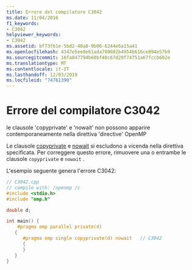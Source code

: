 ```yaml
---
title: Errore del compilatore C3042
ms.date: 11/04/2016
f1_keywords:
- C3042
helpviewer_keywords:
- C3042
ms.assetid: bf73f61e-5bd2-40a8-9b06-6244e6a15a41
ms.openlocfilehash: 4347e5ee0e61ada700082b4954b616ce894e57b9
ms.sourcegitcommit: 16fa847794b60bf40c67d20f74751a67fccb602e
ms.translationtype: MT
ms.contentlocale: it-IT
ms.lasthandoff: 12/03/2019
ms.locfileid: "74761390"
---
```

# <a name="compiler-error-c3042"></a>Errore del compilatore C3042

le clausole 'copyprivate' e 'nowait' non possono apparire contemporaneamente nella direttiva 'directive' OpenMP

Le clausole [copyprivate](../../parallel/openmp/reference/copyprivate.md) e [nowait](../../parallel/openmp/reference/nowait.md) si escludono a vicenda nella direttiva specificata. Per correggere questo errore, rimuovere una o entrambe le clausole `copyprivate` e `nowait` .

L'esempio seguente genera l'errore C3042:

```cpp
// C3042.cpp
// compile with: /openmp /c
#include <stdio.h>
#include "omp.h"

double d;

int main() {
    #pragma omp parallel private(d)
   {
      #pragma omp single copyprivate(d) nowait   // C3042
      {
      }
   }
}
```
